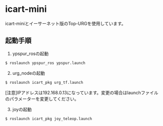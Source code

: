 # icart-mini
icart-miniとイーサーネット版のTop-URGを使用しています。

## 起動手順
1. ypspur_rosの起動
```bash
$ roslaunch ypspur_ros ypspur.launch
```

2. urg_nodeの起動
```bash
$ roslaunch icart_pkg urg_tf.launch
```
[注意]IPアドレスは192.168.0.13になっています。変更の場合はlaunchファイルのパラメーターを変更してください。

3. joyの起動
```bash
$ roslaunch icart_pkg joy_teleop.launch
```
